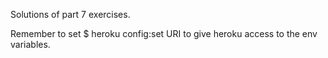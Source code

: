 Solutions of part 7 exercises.

Remember to set $ heroku config:set URI to give heroku access to the env variables.
